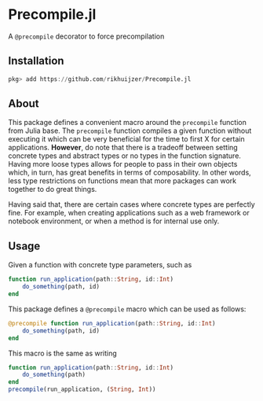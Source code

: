 # Precompile.jl

A `@precompile` decorator to force precompilation

## Installation

```julia
pkg> add https://github.com/rikhuijzer/Precompile.jl
```

## About

This package defines a convenient macro around the `precompile` function from Julia base.
The `precompile` function compiles a given function without executing it which can be very beneficial for the time to first X for certain applications.
**However**, do note that there is a tradeoff between setting concrete types and abstract types or no types in the function signature.
Having more loose types allows for people to pass in their own objects which, in turn, has great benefits in terms of composability.
In other words, less type restrictions on functions mean that more packages can work together to do great things.

Having said that, there are certain cases where concrete types are perfectly fine.
For example, when creating applications such as a web framework or notebook environment, or when a method is for internal use only.

## Usage

Given a function with concrete type parameters, such as

```julia
function run_application(path::String, id::Int)
    do_something(path, id)
end
```

This package defines a `@precompile` macro which can be used as follows:

```julia
@precompile function run_application(path::String, id::Int)
    do_something(path, id)
end
```

This macro is the same as writing

```julia
function run_application(path::String, id::Int)
    do_something(path)
end
precompile(run_application, (String, Int))
```

